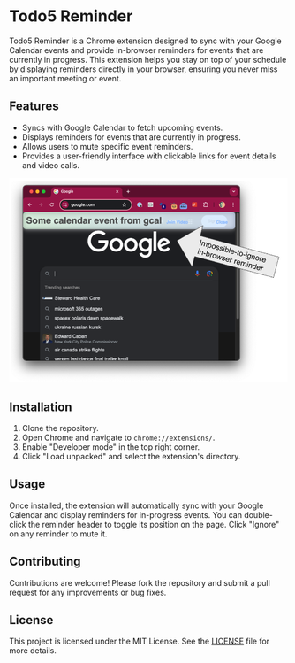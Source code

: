 # Todo5 Reminder

Todo5 Reminder is a Chrome extension designed to sync with your Google Calendar events and provide in-browser reminders for events that are currently in progress. This extension helps you stay on top of your schedule by displaying reminders directly in your browser, ensuring you never miss an important meeting or event.

## Features

- Syncs with Google Calendar to fetch upcoming events.
- Displays reminders for events that are currently in progress.
- Allows users to mute specific event reminders.
- Provides a user-friendly interface with clickable links for event details and video calls.

![Screenshot](assets/screenshot.png)

## Installation

1. Clone the repository.
2. Open Chrome and navigate to `chrome://extensions/`.
3. Enable "Developer mode" in the top right corner.
4. Click "Load unpacked" and select the extension's directory.

## Usage

Once installed, the extension will automatically sync with your Google Calendar and display reminders for in-progress events. You can double-click the reminder header to toggle its position on the page. Click "Ignore" on any reminder to mute it.

## Contributing

Contributions are welcome! Please fork the repository and submit a pull request for any improvements or bug fixes.

## License

This project is licensed under the MIT License. See the [LICENSE](LICENSE) file for more details.
